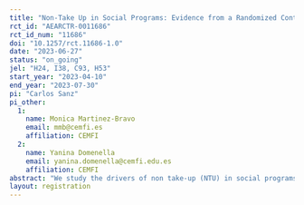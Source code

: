```yaml
---
title: "Non-Take Up in Social Programs: Evidence from a Randomized Controlled Trial"
rct_id: "AEARCTR-0011686"
rct_id_num: "11686"
doi: "10.1257/rct.11686-1.0"
date: "2023-06-27"
status: "on_going"
jel: "H24, I38, C93, H53"
start_year: "2023-04-10"
end_year: "2023-07-30"
pi: "Carlos Sanz"
pi_other:
  1:
    name: Monica Martinez-Bravo
    email: mmb@cemfi.es
    affiliation: CEMFI
  2:
    name: Yanina Domenella
    email: yanina.domenella@cemfi.edu.es
    affiliation: CEMFI
abstract: "We study the drivers of non take-up (NTU) in social programs, focusing on the Spanish Minimum Income Scheme (Ingreso Mínimo Vital, IMV), a program that guarantees every household a minimum income. Around 57% of households that could access the IMV have not applied for it. Previous literature suggests that this could be due to a lack of awareness of the regulation, not recognizing oneself as a possible recipient, the lack of proximity to the corresponding administration, stigmatization, socio-economic or socio-cultural barriers such as linguistic or digital divide, or participation in the informal economy and a related mistrust of contacting public authorities in this situation. In this paper, we seek to understand the main factors that determine the phenomenon of NTU. The randomized control trial will allocate 400 neighborhoods in Spain to one of the following possible treatments: an in-person intervention, a social media intervention, or both. A fourth group will serve as pure control. Interventions provide information on the existence of the program and requirements to apply and provide support with the application process. We expect the interventions to decrease NTU, reduce poverty, and increase trust in public administrations."
layout: registration
---
```


